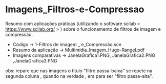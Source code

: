 # Imagens_Filtros-e-Compressao
Resumo com aplicações práticas (utilizando o software scilab < https://www.scilab.org/ > ) sobre o funcionamento de filtros de imagem e compressão.

* Código -> 1-Filtros de imagem _ e_Compressão.sce 
* Resumo da aplicação -> Multimídia_Imagem_Hugo-Rangel.pdf 
* Imagens comparativas -> JanelaGrafica1.PNG, JanelaGrafica2.PNG ,JanelaGrafica3.PNG 

obs: repare que nas imagens o título  "filtro passa-baixa" se repete na segunda coluna , quando na verdade , era para ser "filtro passa-alta".
